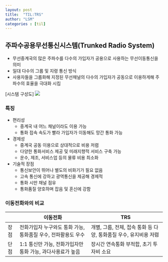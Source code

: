 ```yaml
---
layout: post
title:  "TIL:TRS"
author: "LSM"
categories : [til]
---
```

## 주파수공용무선통신시스템(Trunked Radio System)
- 무선중계국의 많은 주파수를 다수의 가입자가 공용으로 사용하는 무선이동통신을 의미
- 일대 다수의 그룹 및 지령 통신 방식
- 사용자들을 그룹화해 지정된 무선채널의 다수의 가입자가 공동으로 이용하게해 주파수의 효율을 극대화 시킴

[시스템 구성도]
![](https://www.crms.go.kr/images/museum/history/img_040402.png)

### 특징
- 편리성
	- 중계국 내 어느 채널이라도 이용 가능
	- 통화 접속 속도가 빨라 가입자가 이동해도 망간 통화 가능
- 경제성
	- 중계국 공동 이용으로 상대적으로 비용 저렴
	- 다양한 통화서비스 제공 및 미래지향적 서비스 구축 가능
	- 운수, 제조, 서비스업 등의 물류 비용 최소화
- 기술적 장점
	- 통신보안이 뛰어나 별도의 비화기가 필요 없음
	- 고속 통신에 강하고 광역통신을 제공해 경제적
	- 통화 시만 채널 점유
	- 통화품질 양호하며 잡음 및 혼신에 강함

### 이동전화와의 비교
|   | 이동전화 | TRS |
|---|---------|-----|
| 장점 | 전화가입자 누구와도 통화 가능, 통화품질 우수, 전파활용도 우수| 개별, 그룹, 전체, 접속 통화 등 다양, 통화품질 우수, 유지비용 저렴 | 
| 단점 | 1:1 통신만 가능, 전화가입자만 통화 가능, 과다사용료가 높음 | 장시간 연속통화 부적합, 초기 투자비 소요 |
